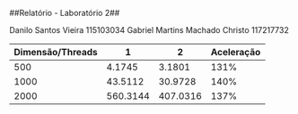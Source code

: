 ##Relatório - Laboratório 2##

Danilo Santos Vieira 115103034
Gabriel Martins Machado Christo 117217732

| Dimensão/Threads | 1        | 2        | Aceleração |
|------------------|----------|----------|------------|
| 500              | 4.1745   | 3.1801   | 131%       |
| 1000             | 43.5112  | 30.9728  | 140%       |
| 2000             | 560.3144 | 407.0316 | 137%       |
